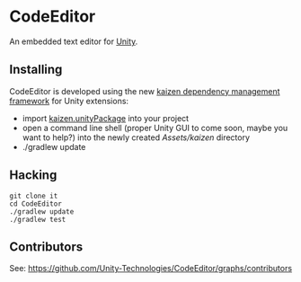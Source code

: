 # CodeEditor

An embedded text editor for [Unity](http://unity3d.com/).

## Installing

CodeEditor is developed using the new [kaizen dependency management framework](http://github.com/Unity-Technologies/kaizen) for Unity extensions:
* import [kaizen.unityPackage](https://github.com/downloads/Unity-Technologies/kaizen/kaizen.unityPackage) into your project
* open a command line shell (proper Unity GUI to come soon, maybe you want to help?) into the newly created _Assets/kaizen_ directory
* ./gradlew update

## Hacking

    git clone it
    cd CodeEditor
    ./gradlew update
    ./gradlew test

## Contributors

See: https://github.com/Unity-Technologies/CodeEditor/graphs/contributors